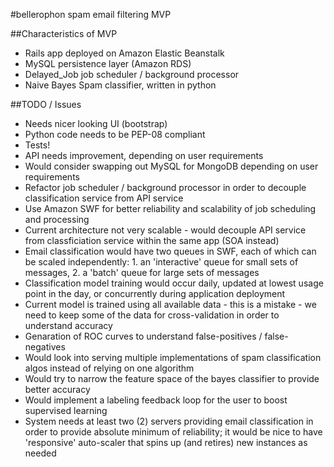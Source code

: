 #bellerophon
spam email filtering MVP


##Characteristics of MVP
- Rails app deployed on Amazon Elastic Beanstalk
- MySQL persistence layer (Amazon RDS)
- Delayed_Job job scheduler / background processor
- Naive Bayes Spam classifier, written in python



##TODO / Issues
- Needs nicer looking UI (bootstrap)
- Python code needs to be PEP-08 compliant
- Tests!
- API needs improvement, depending on user requirements
- Would consider swapping out MySQL for MongoDB depending on user requirements
- Refactor job scheduler / background processor in order to decouple classification service from API service
- Use Amazon SWF for better reliability and scalability of job scheduling and processing
- Current architecture not very scalable - would decouple API service from classficiation service within the same app (SOA instead)
- Email classification would have two queues in SWF, each of which can be scaled independently: 1. an 'interactive' queue for small sets of messages, 2. a 'batch' queue for large sets of messages
- Classification model training would occur daily, updated at lowest usage point in the day, or concurrently during application deployment
- Current model is trained using all available data - this is a mistake - we need to keep some of the data for cross-validation in order to understand accuracy 
- Genaration of ROC curves to understand false-positives / false-negatives
- Would look into serving multiple implementations of spam classification algos instead of relying on one algorithm
- Would try to narrow the feature space of the bayes classifier to provide better accuracy 
- Would implement a labeling feedback loop for the user to boost supervised learning
- System needs at least two (2) servers providing email classification in order to provide absolute minimum of reliability; it would be nice to have 'responsive' auto-scaler that spins up (and retires) new instances as needed
